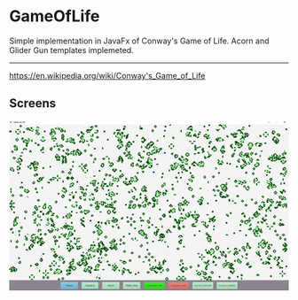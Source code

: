 # GameOfLife
Simple implementation in JavaFx of Conway's Game of Life.
Acorn and Glider Gun templates implemeted.

---------------------------------------------------

https://en.wikipedia.org/wiki/Conway's_Game_of_Life

Screens
-----------------------------------------------------
![alt text](https://github.com/aniov/GameOfLife/blob/master/src/screens/example.png "Screen one")


